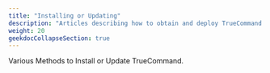```yaml
---
title: "Installing or Updating"
description: "Articles describing how to obtain and deploy TrueCommand in various environments."
weight: 20
geekdocCollapseSection: true
---
```


Various Methods to Install or Update TrueCommand.
